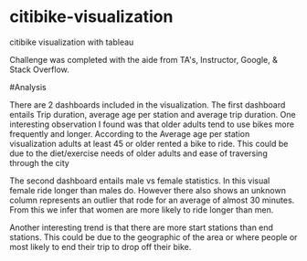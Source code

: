 # citibike-visualization
citibike visualization with tableau

Challenge was completed with the aide from TA's, Instructor, Google, & Stack Overflow.


#Analysis 

There are 2 dashboards included in the visualization. The first dashboard entails Trip duration, average age per station and average trip duration. One interesting observation I found was that older adults tend to use bikes more frequently and longer. According to the Average age per station visualization adults at least 45 or older rented a bike to ride. This could be due to the diet/exercise needs of older adults and ease of traversing through the city

The second dashboard entails male vs female statistics. In this visual female ride longer than males do. However there also shows an unknown column represents an outlier that rode for an average of almost 30 minutes. From this we infer that women are more likely to ride longer than men.  

Another interesting trend is that there are more start stations than end stations. This could be due to the geographic of the area or where people or most likely to end their trip to drop off their bike.

